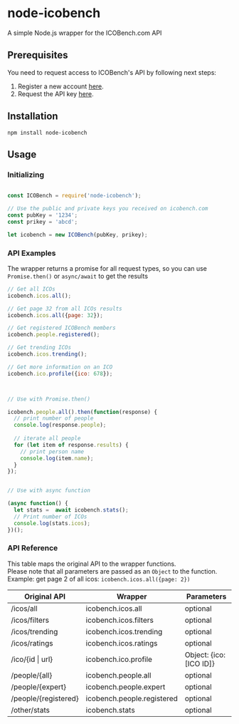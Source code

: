 # node-icobench
A simple Node.js wrapper for the ICOBench.com API


## Prerequisites
You need to request access to ICOBench's API by following next steps:
1. Register a new account [here](https://icobench.com/register).
2. Request the API key [here](https://icobench.com/developers).


## Installation
`npm install node-icobench`


## Usage
### Initializing
 ```js 
 
const ICOBench = require('node-icobench');

// Use the public and private keys you received on icobench.com
const pubKey = '1234';
const prikey = 'abcd';

let icobench = new ICOBench(pubKey, prikey);
```

### API Examples
The wrapper returns a promise for all request types, so you can use `Promise.then()` or `async/await` to get the results
```js
// Get all ICOs
icobench.icos.all();

// Get page 32 from all ICOs results
icobench.icos.all({page: 32});

// Get registered ICOBench members
icobench.people.registered();

// Get trending ICOs
icobench.icos.trending();

// Get more information on an ICO
icobench.ico.profile({ico: 678});



// Use with Promise.then()

icobench.people.all().then(function(response) {
  // print number of people
  console.log(response.people);
  
  // iterate all people
  for (let item of response.results) {
    // print person name
    console.log(item.name);
  }
});


// Use with async function 

(async function() {
  let stats =  await icobench.stats();
  // Print number of ICOs
  console.log(stats.icos);
})();


```

### API Reference
This table maps the original API to the wrapper functions.  
Please note that all parameters are passed as an `Object` to the function.  
Example: get page 2 of all icos: `icobench.icos.all({page: 2})`

| Original API        | Wrapper                   | Parameters             |
|---------------------|---------------------------|------------------------|
| /icos/all           | icobench.icos.all         | optional               |
| /icos/filters       | icobench.icos.filters     | optional               |
| /icos/trending      | icobench.icos.trending    | optional               |
| /icos/ratings       | icobench.icos.ratings     | optional               |
| /ico/{id &#124; url}| icobench.ico.profile      | Object: {ico: [ICO ID]}|
| /people/{all}       | icobench.people.all       | optional               |
| /people/{expert}    | icobench.people.expert    | optional               |
| /people/{registered}| icobench.people.registered| optional               |
| /other/stats        | icobench.stats            | optional               |
